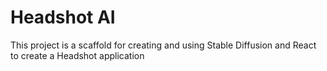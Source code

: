 # Headshot AI

This project is a scaffold for creating and using Stable Diffusion and React to create a Headshot application
